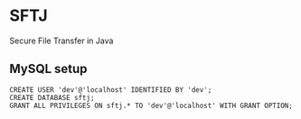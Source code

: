 # SFTJ
Secure File Transfer in Java

## MySQL setup
```MySQL
CREATE USER 'dev'@'localhost' IDENTIFIED BY 'dev';
CREATE DATABASE sftj;
GRANT ALL PRIVILEGES ON sftj.* TO 'dev'@'localhost' WITH GRANT OPTION;
```

